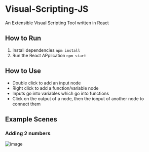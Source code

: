 # Visual-Scripting-JS
An Extensible Visual Scripting Tool written in React

## How to Run
1. Install dependencies `npm install`
2. Run the React APplication `npm start`


## How to Use
- Double click to add an input node
- Right click to add a function/variable node
- Inputs go into variables which go into functions
- Click on the output of a node, then the ionput of another node to connect them

## Example Scenes
### Adding 2 numbers
![image](https://user-images.githubusercontent.com/53892067/203885753-eb9bb9e2-2da6-469b-9712-83fc1eaa2ab8.png)
